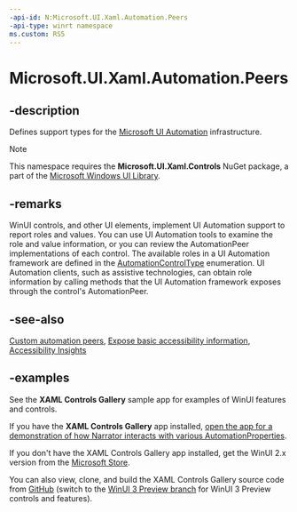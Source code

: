 ```yaml
---
-api-id: N:Microsoft.UI.Xaml.Automation.Peers
-api-type: winrt namespace
ms.custom: RS5
---
```


<!-- Namespace syntax.
namespace Microsoft.UI.Xaml.Automation.Peers 
-->

# Microsoft.UI.Xaml.Automation.Peers

## -description

Defines support types for the [Microsoft UI Automation](/windows/win32/winauto/entry-uiauto-win32) infrastructure.

> [!NOTE]
> This namespace requires the **Microsoft.UI.Xaml.Controls** NuGet package, a part of the [Microsoft Windows UI Library](https://aka.ms/winui-docs).

## -remarks

WinUI controls, and other UI elements, implement UI Automation support to report roles and values. You can use UI Automation tools to examine the role and value information, or you can review the AutomationPeer implementations of each control. The available roles in a UI Automation framework are defined in the [AutomationControlType](/uwp/api/Windows.UI.Xaml.Automation.Peers.AutomationControlType) enumeration. UI Automation clients, such as assistive technologies, can obtain role information by calling methods that the UI Automation framework exposes through the control's AutomationPeer.

## -see-also

[Custom automation peers](/windows/uwp/design/accessibility/custom-automation-peers), [Expose basic accessibility information](/windows/uwp/design/accessibility/basic-accessibility-information), [Accessibility Insights](https://accessibilityinsights.io/)

## -examples

See the **XAML Controls Gallery** sample app for examples of WinUI features and controls.

If you have the **XAML Controls Gallery** app installed, [open the app for a demonstration of how  Narrator interacts with various AutomationProperties](xamlcontrolsgallery:/item/AutomationProperties).

If you don't have the XAML Controls Gallery app installed, get the WinUI 2.x version from the [Microsoft Store](https://www.microsoft.com/p/xaml-controls-gallery/9msvh128x2zt).

You can also view, clone, and build the XAML Controls Gallery source code from [GitHub](https://github.com/Microsoft/Xaml-Controls-Gallery) (switch to the [WinUI 3 Preview branch](https://github.com/microsoft/Xaml-Controls-Gallery/tree/winui3preview) for WinUI 3 Preview controls and features).
